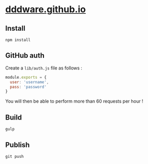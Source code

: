 # [dddware.github.io](http://dddware.github.io)

## Install

```
npm install
```

## GitHub auth

Create a `lib/auth.js` file as follows :

```javascript
module.exports = {
  user: 'username',
  pass: 'password'
}
```

You will then be able to perform more than 60 requests per hour !

## Build

```
gulp
```

## Publish

```
git push
```